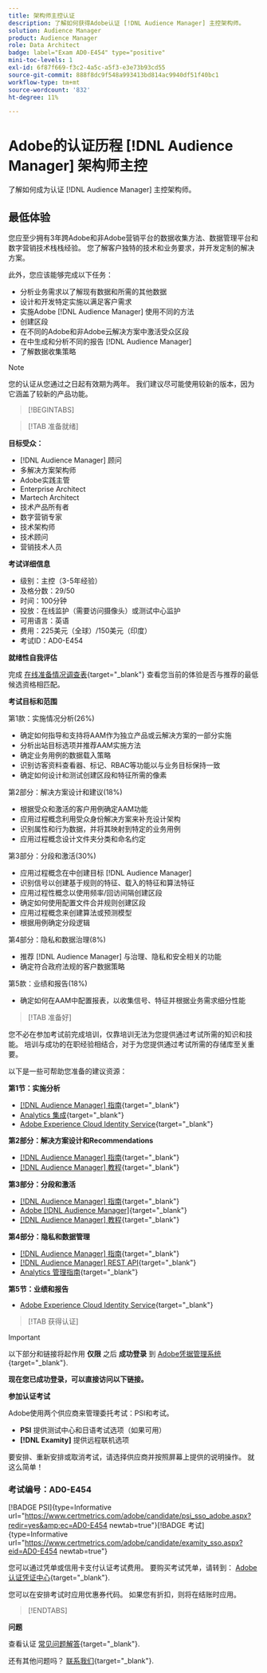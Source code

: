 ```yaml
---
title: 架构师主控认证
description: 了解如何获得Adobe认证 [!DNL Audience Manager] 主控架构师。
solution: Audience Manager
product: Audience Manager
role: Data Architect
badge: label="Exam AD0-E454" type="positive"
mini-toc-levels: 1
exl-id: 6f87f669-f3c2-4a5c-a5f3-e3e73b93cd55
source-git-commit: 888f8dc9f548a993413bd814ac9940df51f40bc1
workflow-type: tm+mt
source-wordcount: '832'
ht-degree: 11%

---
```


# Adobe的认证历程 [!DNL Audience Manager] 架构师主控

了解如何成为认证 [!DNL Audience Manager] 主控架构师。

## 最低体验

您应至少拥有3年跨Adobe和非Adobe营销平台的数据收集方法、数据管理平台和数字营销技术栈栈经验。 您了解客户独特的技术和业务要求，并开发定制的解决方案。

此外，您应该能够完成以下任务：

* 分析业务需求以了解现有数据和所需的其他数据
* 设计和开发特定实施以满足客户需求
* 实施Adobe [!DNL Audience Manager] 使用不同的方法
* 创建区段
* 在不同的Adobe和非Adobe云解决方案中激活受众区段
* 在中生成和分析不同的报告 [!DNL Audience Manager]
* 了解数据收集策略

>[!NOTE]
>
>您的认证从您通过之日起有效期为两年。 我们建议尽可能使用较新的版本，因为它涵盖了较新的产品功能。

>[!BEGINTABS]

>[!TAB 准备就绪]

**目标受众：**

* [!DNL Audience Manager] 顾问
* 多解决方案架构师
* Adobe实践主管
* Enterprise Architect
* Martech Architect
* 技术产品所有者
* 数字营销专家
* 技术架构师
* 技术顾问
* 营销技术人员

**考试详细信息**

* 级别：主控（3-5年经验）
* 及格分数：29/50
* 时间：100分钟
* 投放：在线监护（需要访问摄像头）或测试中心监护
* 可用语言：英语
* 费用：225美元（全球）/150美元（印度）
* 考试ID：AD0-E454

**就绪性自我评估**

完成 [在线准备情况调查表](https://scorpion.caveon.com/launchpad/ad-q-e407-readiness-questionnaire-for-adobe-target-architect-master-exam-copy-b5z40t/ad-q-e454-readiness-questionnaire-for-adobe-audience-manager-architect-master){target="_blank"} 查看您当前的体验是否与推荐的最低候选资格相匹配。

**考试目标和范围**

第1款：实施情况分析(26%)

* 确定如何指导和支持将AAM作为独立产品或云解决方案的一部分实施
* 分析出站目标选项并推荐AAM实施方法
* 确定业务用例的数据载入策略
* 识别访客资料查看器、标记、RBAC等功能以与业务目标保持一致
* 确定如何设计和测试创建区段和特征所需的像素

第2部分：解决方案设计和建议(18%)

* 根据受众和激活的客户用例确定AAM功能
* 应用过程概念利用受众身份解决方案来补充设计架构
* 识别属性和行为数据，并将其映射到特定的业务用例
* 应用过程概念设计文件夹分类和命名约定

第3部分：分段和激活(30%)

* 应用过程概念在中创建目标 [!DNL Audience Manager]
* 识别信号以创建基于规则的特征、载入的特征和算法特征
* 应用过程性概念以使用频率/回访间隔创建区段
* 确定如何使用配置文件合并规则创建区段
* 应用过程概念来创建算法或预测模型
* 根据用例确定分段逻辑

第4部分：隐私和数据治理(8%)

* 推荐 [!DNL Audience Manager] 与治理、隐私和安全相关的功能
* 确定符合政府法规的客户数据策略

第5款：业绩和报告(18%)

* 确定如何在AAM中配置报表，以收集信号、特征并根据业务需求细分性能

>[!TAB 准备好]

您不必在参加考试前完成培训，仅靠培训无法为您提供通过考试所需的知识和技能。 培训与成功的在职经验相结合，对于为您提供通过考试所需的存储库至关重要。

以下是一些可帮助您准备的建议资源：

**第1节：实施分析**

* [[!DNL Audience Manager] 指南](https://experienceleague.adobe.com/docs/audience-manager/user-guide/aam-home.html){target="_blank"}
* [Analytics 集成](https://experienceleague.adobe.com/docs/analytics/integration/home.html?lang=zh-Hans){target="_blank"}
* [Adobe Experience Cloud Identity Service](https://experienceleague.adobe.com/docs/id-service/using/home.html?lang=zh-Hans){target="_blank"}

**第2部分：解决方案设计和Recommendations**

* [[!DNL Audience Manager] 指南](https://experienceleague.adobe.com/docs/audience-manager/user-guide/aam-home.html){target="_blank"}
* [[!DNL Audience Manager] 教程](https://experienceleague.adobe.com/docs/audience-manager-learn/tutorials/overview.html){target="_blank"}

**第3部分：分段和激活**

* [[!DNL Audience Manager] 指南](https://experienceleague.adobe.com/docs/audience-manager/user-guide/aam-home.html){target="_blank"}
* [Adobe [!DNL Audience Manager]](https://experienceleaguecommunities.adobe.com/t5/adobe-audience-manager/ct-p/adobe-audience-manager-community){target="_blank"}
* [[!DNL Audience Manager] 教程](https://experienceleague.adobe.com/docs/audience-manager-learn/tutorials/overview.html){target="_blank"}

**第4部分：隐私和数据管理**

* [[!DNL Audience Manager] 指南](https://experienceleague.adobe.com/docs/audience-manager/user-guide/aam-home.html){target="_blank"}
* [[!DNL Audience Manager] REST API](https://bank.demdex.com/portal/swagger/index.html#/Segments%20API){target="_blank"}
* [Analytics 管理指南](https://experienceleague.adobe.com/docs/analytics/admin/home.html?lang=zh-Hans){target="_blank"}

**第5节：业绩和报告**

* [Adobe Experience Cloud Identity Service](https://experienceleague.adobe.com/docs/id-service/using/home.html?lang=zh-Hans){target="_blank"}

>[!TAB 获得认证]

>[!IMPORTANT]
>
>以下部分和链接将起作用 **仅限** 之后 **成功登录** 到 [Adobe凭据管理系统](https://www.certmetrics.com/adobe){target="_blank"}.


**现在您已成功登录，可以直接访问以下链接。**

**参加认证考试**

Adobe使用两个供应商来管理委托考试：PSI和考试。

* **PSI** 提供测试中心和日语考试选项（如果可用）
* **[!DNL Examity]** 提供远程联机选项

要安排、重新安排或取消考试，请选择供应商并按照屏幕上提供的说明操作。 就这么简单！

### 考试编号：AD0-E454

[!BADGE PSI]{type=Informative url="https://www.certmetrics.com/adobe/candidate/psi_sso_adobe.aspx?redir=yes&amp;ec=AD0-E454 newtab=true"}[!BADGE 考试]{type=Informative url="https://www.certmetrics.com/adobe/candidate/examity_sso.aspx?eid=AD0-E454 newtab=true"}

您可以通过凭单或信用卡支付认证考试费用。 要购买考试凭单，请转到： [Adobe认证凭证中心](https://market.xvoucher.com/adobe/global){target="_blank"}.

您可以在安排考试时应用优惠券代码。 如果您有折扣，则将在结账时应用。

>[!ENDTABS]

**问题**

查看认证 [常见问题解答](https://experienceleague.adobe.com/docs/certification/certification/faq.html){target="_blank"}.

还有其他问题吗？ [联系我们](mailto:certif@adobe.com){target="_blank"}.
